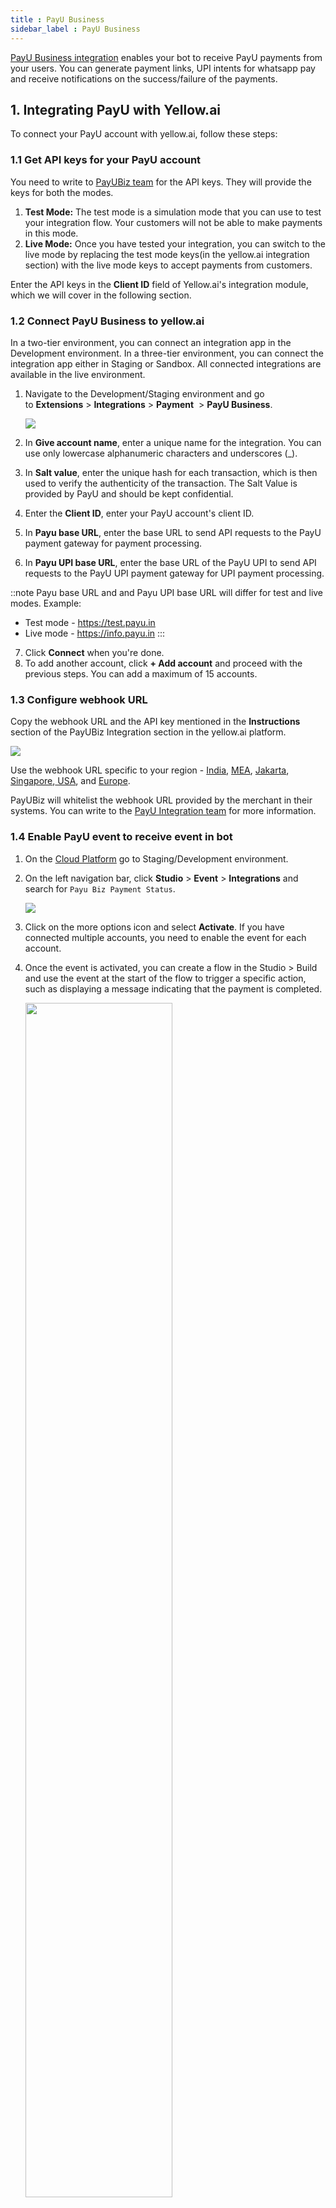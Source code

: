 ```yaml
---
title : PayU Business
sidebar_label : PayU Business
---
```



[PayU Business integration](https://payu.in/about-us?_ga=2.219146714.274874686.1677657469-282964387.1677657469) enables your bot to receive PayU payments from your users. You can generate payment links, UPI intents for whatsapp pay and receive notifications on the success/failure of the payments.

## 1. Integrating PayU with Yellow.ai

To connect your PayU account with yellow.ai, follow these steps:

### 1.1 Get API keys for your PayU account

You need to write to [PayUBiz team](mailto:integration@payu.in) for the API keys. They will provide the keys for both the modes.

1. **Test Mode:** The test mode is a simulation mode that you can use to test your integration flow. Your customers will not be able to make payments in this mode.
2. **Live Mode:** Once you have tested your integration, you can switch to the live mode by replacing the test mode keys(in the yellow.ai integration section) with the live mode keys to accept payments from customers.

Enter the API keys in the **Client ID** field of Yellow.ai's integration module, which we will cover in the following section.

### 1.2 Connect PayU Business to yellow.ai 

In a two-tier environment, you can connect an integration app in the Development environment. In a three-tier environment, you can connect the integration app either in Staging or Sandbox. All connected integrations are available in the live environment.

1. Navigate to the Development/Staging environment and go to **Extensions** > **Integrations** > **Payment**  > **PayU Business**.

   ![](https://i.imgur.com/WOrjMUu.png)


2. In **Give account name**, enter a unique name for the integration. You can use only lowercase alphanumeric characters and underscores (_).

3. In **Salt value**, enter the unique hash for each transaction, which is then used to verify the authenticity of the transaction. The Salt Value is provided by PayU and should be kept confidential.
4. Enter the **Client ID**, enter your PayU account's client ID.
5. In **Payu base URL**, enter the base URL to send API requests to the PayU payment gateway for payment processing.
6. In **Payu UPI base URL**, enter the base URL of the PayU UPI to send API requests to the PayU UPI payment gateway for UPI payment processing.

::note
Payu base URL and and Payu UPI base URL will differ for test and live modes.
Example:

* Test mode - https://test.payu.in
* Live mode - https://info.payu.in
:::


7. Click **Connect** when you're done.
8. To add another account, click **+ Add account** and proceed with the previous steps. You can add a maximum of 15 accounts.


### 1.3 Configure webhook URL 

Copy the webhook URL and the API key mentioned in the **Instructions** section of the PayUBiz Integration section in the yellow.ai platform.

![](https://i.imgur.com/2cyhP5e.png)


Use the webhook URL specific to your region -  [India](https://cloud.yellow.ai/integrations/genericIntegration/payu-payment-gateway/x1668670622130?id=VVKB60XTmBsVV3sALdpMw0Z3rzXHJ2MTA5cOtiHEzRs%3D), [MEA](https://r1.cloud.yellow.ai/integrations/genericIntegration/payu-payment-gateway/x1668670622130?id=VVKB60XTmBsVV3sALdpMw0Z3rzXHJ2MTA5cOtiHEzRs%3D), [Jakarta](https://r2.cloud.yellow.ai/integrations/genericIntegration/payu-payment-gateway/x1668670622130?id=VVKB60XTmBsVV3sALdpMw0Z3rzXHJ2MTA5cOtiHEzRs%3D), [Singapore](https://r3.cloud.yellow.ai/integrations/genericIntegration/payu-payment-gateway/x1668670622130?id=VVKB60XTmBsVV3sALdpMw0Z3rzXHJ2MTA5cOtiHEzRs%3D),[ USA](https://r4.cloud.yellow.ai/integrations/genericIntegration/payu-payment-gateway/x1668670622130?id=VVKB60XTmBsVV3sALdpMw0Z3rzXHJ2MTA5cOtiHEzRs%3D), and [Europe](https://r5.cloud.yellow.ai/integrations/genericIntegration/payu-payment-gateway/x1668670622130?id=VVKB60XTmBsVV3sALdpMw0Z3rzXHJ2MTA5cOtiHEzRs%3D).

PayUBiz will whitelist the webhook URL provided by the merchant in their systems. You can write to the [PayU Integration team](mailto:integration@payu.in) for more information.

### 1.4 Enable PayU event to receive event in bot 

1. On the [Cloud Platform](https://cloud.yellow.ai) go to Staging/Development environment.
2. On the left navigation bar, click **Studio** > **Event** > **Integrations** and search for `Payu Biz Payment Status`.

   ![](https://i.imgur.com/vI6zufl.png)

3. Click on the more options icon and select **Activate**. If you have connected multiple accounts, you need to enable the event for each account.

4. Once the event is activated, you can create a flow in the Studio > Build and use the event at the start of the flow to trigger a specific action, such as displaying a message indicating that the payment is completed.

   <img src="https://i.imgur.com/hFfvxaR.png" width="70%"/>



## 2. PayU payment actions through bot conversations


:::note
If there are multiple accounts, you can select from which account you want to perform the action.
:::

### 2.1 Generate payment link

1. In the [Studio flow builder](https://docs.yellow.ai/docs/platform_concepts/studio/build/Flows/journeys), choose the node type as **Integrations** and select **PayU** from the list of integrations that have been enabled for that particular bot. An **Integration Action Node** will be added to the flow builder.

   <img src="https://i.imgur.com/gOTE1zk.png" alt="drawing" width="60%"/>


2. When you click the node, you will see the a drop-down with supported actions in this integration. Select **Generate Payment Link**.

   ![](https://i.imgur.com/saWr4er.png)


3. Fill in the fields based on the details provided in the following table. 

    | Field name |Sample value | Data type|Description|
    | -------- | -------- | -------- |-------|
    | Amount     | 100    | String     | Amount to be paid using the payment link.  |
    |ProductInfo|Iphone|String|Name of the product the user wants to purchase.|
    |Description|Test|String|Description of the product.|
    |CustomerName|Manish|String|Name of the customer.|
    |CustomerEmail|test@test.com|String|Email address of the customer.|
    |CustomerMobileNumber|9999933344|String|Contact number of the customer.|
    |txnID|Order123|String|The unique transaction ID that is generated dynamically.|
    |CustomerAddress|Ashoka Road, Mysore, Karnataka|String|Address of the customer.|
    |CustomerCity|New york|String|City of the customer.|
    |CustomerResidentState|Karnataka|String|State of the customer.|
    |CustomerZipcode|845309|String|Pincode of the customer.|
    |Send Email|false|Boolean|The email address of the customer to send the invoice.|
    |Time Unit|h|String|Frequency(in days, hours, minutes) at which a recurring payment will be charged.| 
    |UDF|Shipping Method| String| User defined field - used to store any information corresponding to a particular transaction. |
    |Validation Period|1|Number|Determines how long PayU will continue trying to charge the customer if the initial payment fails.|


To use this Integration Action Node in an app.yellow.ai bot, refer the following example:

```js
app.executeIntegrationAction({
    "integrationName": "payu-payment-gateway",
    "action": "Generate Payment Link",
    "dynamicParams": {
        "amount": "1",
        "productInfo": "testProduct",
        "customerFirstName": "Test Customer",
        "customerEmail": "test@test.com",
        "customerMobileNumber": "9999999999",
        "txnid": "123456789"
    }
}).then((res)=>{
    console.log("response from action node", res);
    app.log(res, '||Response from action node||')
}).catch((err)=>{
    console.log("Error in action node",err);
    app.log(err, '||Error in action node||')
})
```

### 2.1 Generate UPI intent


1. From the PayU Business node, select the *Create UPI intent.

   ![](https://i.imgur.com/gkeqscs.png)

2. Provide the necessary inputs by selecting the relevant variable for each parameter. Below is a table containing sample values, data types, and descriptions for each of these fields.

    | Field name |Sample value | Data type|Description|
    | -------- | -------- | -------- |-------|
    | Amount     | 100    | String     | Amount to be paid using the payment link.  |
    |CustomerEmail|test@test.com|String|Email address of the customer.|
    |CustomerPhoneNumber|9999933344|String|Contact number of the customer.|
    |CustomerName|Manish|String|Name of the customer.|
    Fail URL|https://alpha6.yellowmessenger.com/ |String|The redirection URL in case there's a payment failure.|
    |Success URL|https://alpha6.yellowmessenger.com/ |String
    The redirection URL in case of successful payment.|
    |TXN S2S flow|4|number|Txn S2S flow.|
    |Transaction ID|Order123|String|The unique transaction ID that is generated dynamically.|
    |Product Info|Iphone|String|Description of the product.|
    |UDF| CustomField|String|User defined Field - used to store any information corresponding to a particular transaction. |

3. The **Generate UPI intenrt Integration Action Node** has two outcomes, **success** or **failure**. If the payment link is generated successfully, the **Integration Action Node** returns a **Success** response code as shown below:

```json
{
       "metaData": {
         "message": null,
         "referenceId": "af65159e8566652849bc12a3450a8fca",
         "statusCode": null,
         "txnId": "wa5iy6b82pvquxcd1vby",
         "txnStatus": "pending",
         "unmappedStatus": "pending"
       },
       "result": {
         "paymentId": 15961819086,
         "merchantName": "wwwmerchantnamecom",
         "merchantVpa": "payumoney@hdfcbank",
         "amount": "1.00",
         "intentURIData": "pa=payumoney@hdfcbank&pn=Gaurav Dua&tr=15961819086&tid=wa5iy6b82pvquxcd1vby&am=1.00&cu=INR&tn=UPI Transaction for wa5iy6b82pvquxcd1vby",
         "acsTemplate": "PGh0bWw+PGJvZHk+PGZvcm0gbmFt"
       }
     }

```
If generating UPI intent fails, the **Integration Action Node** returns a Failure response code as shown below:

```json
{
  "message": "[INTG ERROR] Node API Execution failed for payu-payment-gateway_Create UPI Intent in bot x1645073590274: 4xx or 5xx series code encountered",
  "name": "IntegrationNodeAPIError",
  "apiResponseBody": {
    "result": null,
    "status": "failed",
    "error": "EX117",
    "message": "Invalid amount #~#Please ensure that you send all mandatory parameters in the transaction request to PayU.<br><div style='font-size: 13px;padding: 0 150px; padding: 0 150px; line-height: 18px;'>Mandatory parameters which must be sent in the transaction are: <br><b>key, txnid, amount, productinfo, firstname, email, phone, surl, furl, hash</b></div>.<br><div style='font-size: 13px;padding: 0 150px; line-height: 18px;'>The parameters which you have actually sent in the transaction are: <br><b> key, txnid, amount, productinfo, surl, hash, firstname, email, phone</b>.</div><br><div style='font-size: 13px;padding: 0 150px; line-height: 18px;'>Mandatory parameter missing from your transaction request are: <br><b></b>.</div><br><div style='font-size: 13px;padding: 0 150px; line-height: 18px;'>Please re-initiate the transaction with all the mandatory parameters.</div></p> "
  },
  "apiResponseStatusCode": 500
}
```

To use this **Integration Action Node** in an app.yellow.ai bot, refer the following example:

```js

app.executeIntegrationAction({
    "integrationName": "payu-payment-gateway",
    "action": "Create UPI Intent",
    "dynamicParams": {
        "amount": "1",
        "customerName": "farhan",
        "customerEmail": "farhan.jafri2011a@gmail.com",
        "customerMobileNumber": "9643999539",
        "productInfo": "test",
        "txnid":"wa5iy6b82pvquxcd1vby",
        "successUrl":"https://staging.yellow.ai",
        "failUrl":"https://staging.yellow.ai",
        "txnFlow": 4
    }
}).then((res)=>{
    console.log("response from action node", res);
    app.log(res, '||Response from action node||')
}).catch((err)=>{
    console.log("Error in action node",err);
    app.log(err, '||Error in action node||')
})
```













































